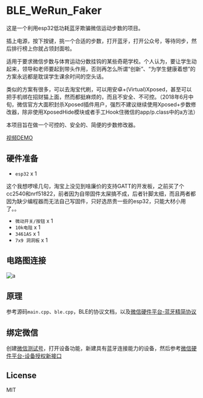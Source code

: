 # BLE_WeRun_Faker
这是一个利用esp32低功耗蓝牙欺骗微信运动步数的项目。

插上电源，按下按键，挑一个合适的步数，打开蓝牙，打开公众号，等待同步，然后排行榜上你就占领封面啦。

适用于要求微信步数与体育运动分数挂钩的某些奇葩学校。个人认为，要让学生动起来，领导和老师要起到带头作用，否则再怎么所谓“创新”、“为学生健康着想”的方案永远都是耽误学生课余时间的空头话。

类似的方案有很多，可以去淘宝代刷，可以用安卓+(Virtual)Xposed，甚至可以把手机绑在招财猫上面，然而都挺麻烦的，而且不安全、不可控。（2018年6月中旬，微信官方大面积封杀Xposed插件用户，强烈不建议继续使用Xposed+步数修改器，除非使用XposedHide模块或者手工Hook住微信的app/p.class中的a方法）

本项目旨在做一个可控的、安全的、简便的步数修改器。

[视频DEMO](https://github.com/zhangjingye03/BLE_WeRun_Faker/raw/master/demo.mp4)

## 硬件准备
* `esp32` x 1

这个我想啰嗦几句，淘宝上没见到啥廉价的支持GATT的开发板，之前买了个cc2540和nrf51822，前者因为自带固件太屎搞不成，后者针脚太细，而且两者都因为缺少编程器而无法自己写固件，只好选昂贵一些的esp32，只能大材小用了。。

* `微动开关/按钮` x 1
* `10k电阻` x 1
* `3461AS` x 1
* `7x9 洞洞板` x 1

## 电路图连接
![a](https://github.com/zhangjingye03/BLE_WeRun_Faker/raw/master/circuit.png)

## 原理
参考源码`main.cpp`、`ble.cpp`，BLE的协议文档，以及[微信硬件平台-蓝牙精简协议](http://iot.weixin.qq.com/wiki/new/index.html?page=4-3)
## 绑定微信
创建[微信测试号](https://mp.weixin.qq.com/debug/cgi-bin/sandbox?t=sandbox/login)，打开设备功能，新建具有蓝牙连接能力的设备，然后参考[微信硬件平台-设备授权新接口](http://iot.weixin.qq.com/wiki/new/index.html?page=3-4-6)

## License
MIT
